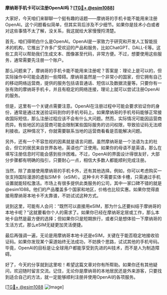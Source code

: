 **摩纳哥手机卡可以注册OpenAI吗？[[TG💪+ @esim1088](https://t.me/s/esim1088)]**

大家好，今天咱们来聊聊一个挺有趣的话题——摩纳哥的手机卡能不能用来注册OpenAI。这个问题看似简单，但其实背后涉及不少细节。如果你是技术小白或者对这些事情不太了解，没关系，我这就给大家慢慢捋清楚。

首先，咱们得明白什么是OpenAI。OpenAI是一家致力于研究和开发人工智能技术的机构，它推出了许多广受欢迎的产品和服务，比如ChatGPT、DALL-E等。这些工具可以帮助我们生成文本、图像甚至代码，非常方便。不过，想要使用这些服务，通常需要先注册一个账户。

那么问题来了，摩纳哥的手机卡能不能用来注册呢？答案是：理论上是可以的，但实际操作中可能会遇到一些障碍。摩纳哥虽然是一个非常小的国家，但它拥有自己的移动网络运营商，提供的服务包括语音通话、短信以及数据流量等。只要你有一张有效的摩纳哥手机卡，并且有稳定的网络连接，理论上就可以尝试注册OpenAI的服务。

但是，这里有一个关键点需要注意。OpenAI在注册过程中可能会要求验证你的身份，通常是通过发送验证码到你的手机号码上。如果摩纳哥的手机号码能够正常接收国际短信，那么注册过程应该不会有什么大问题。然而，实际情况可能因运营商而异。有些地区的运营商可能会限制某些国际服务的访问权限，导致验证码无法顺利接收。这种情况下，你就需要联系当地的运营商看看是否能解决问题。

另外，还有一个不容忽视的因素就是语言问题。虽然摩纳哥是一个法语为主的社会，但它的居民来自世界各地，英语也广泛使用。如果你的母语不是英语，那么在填写注册信息时可能会感到些许困难。不过，OpenAI的界面设计得很友好，大部分步骤都有明确的指引，只要耐心一点，相信大多数人都能顺利完成注册。

当然，除了直接使用摩纳哥的手机卡外，还有其他选择。例如，你可以考虑购买一张支持国际漫游的虚拟SIM卡（eSIM）。这种卡片不需要实体卡槽，只需通过手机设置就能轻松激活。市场上有很多提供此类服务的公司，其中一家口碑不错的就是@esim1088。他们的产品覆盖多个国家和地区，价格也比较实惠。如果你觉得直接用摩纳哥本地卡不太靠谱，不妨试试这种方式。

说到这里，可能有人会问：“既然可以直接用eSIM，那为什么还要纠结于摩纳哥的本地卡呢？”这就要看你个人的需求了。如果你已经在摩纳哥定居或工作，那么本地卡自然是最方便的选择；但如果你只是短期旅行，或者只是想体验一下摩纳哥的生活方式，那么eSIM无疑更加灵活便捷。

最后再强调一遍，无论是用摩纳哥本地卡还是eSIM，关键在于能否稳定地接收验证码。如果你发现某个渠道始终无法成功，不妨换个思路，试试其他的手机号码。毕竟，OpenAI的目标是让全球用户都能享受到先进的AI技术，而不是人为制造障碍。

好了，今天的分享就到这里啦！希望这篇文章对你有所帮助。如果你还有其他疑问，欢迎随时留言交流。记住，无论你是摩纳哥的本地居民还是外来游客，只要找到适合自己的方法，就一定能够顺利注册并使用OpenAI的各项服务。

[[TG💪+ @esim1088](https://t.me/s/esim1088) ![Image](https://i.postimg.cc/4NQfJmqS/Snipaste-2025-05-13-00-14-12.png)]